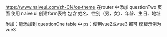 https://www.naiveui.com/zh-CN/os-theme
在router 中添加 questionTwo 页面 
使用 naive ui  创建form表格
包含 姓名、性别（男，女）、年龄、生日、地址

附加：能添加到 questionOne table 中
ps：使用vue2或vue3 都可  模板示例为vue3
